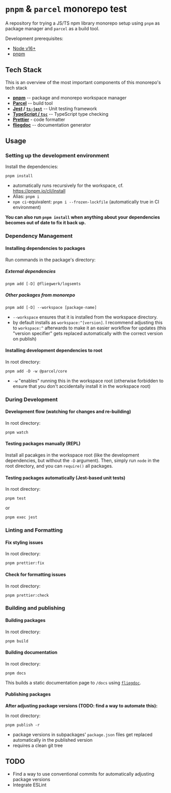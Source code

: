 # `pnpm` & `parcel` monorepo test

A repository for trying a JS/TS npm library monorepo setup using `pnpm` as package manager and `parcel` as a build tool.

Development prerequisites:

- [Node v16+](https://nodejs.org/en/download/)
- [pnpm](https://pnpm.io/installation)

## Tech Stack

This is an overview of the most important components of this monorepo's tech stack

- **[pnpm](https://pnpm.io/)** -- package and monorepo workspace manager
- **[Parcel](https://parceljs.org/)** -- build tool
- **[Jest](https://jestjs.io/) / [`ts-jest`](https://kulshekhar.github.io/ts-jest/)** -- Unit testing framework
- **[TypeScript / `tsc`](https://www.typescriptlang.org/)** -- TypeScript type checking
- **[Prettier](https://prettier.io/)** - code formatter
- **[fliegdoc](https://fliegwerk.github.io/fliegdoc/)** -- documentation generator

## Usage

### Setting up the development environment

Install the dependencies:

```shell
pnpm install
```

- automatically runs recursively for the workspace, cf. https://pnpm.io/cli/install
- Alias: `pnpm i`
- `npm ci`-equivalent: `pnpm i --frozen-lockfile` (automatically true in CI environment)

**You can also run `pnpm install` when anything about your dependencies becomes out of date to fix it back up.**

### Dependency Management

#### Installing dependencies to packages

Run commands in the package's directory:

##### External dependencies

```shell
pnpm add [-D] @fliegwerk/logsemts
```

##### Other packages from monorepo

```shell
pnpm add [-D] --workspace [package-name]
```

- `--workspace` ensures that it is installed from the workspace directory.
- by default installs as `workspace:^[version]`. I recommend adjusting this to `workspace:^` afterwards to make it an easier workflow for updates (this "version specifier" gets replaced automatically with the correct version on publish)

#### Installing development dependencies to root

In root directory:

```shell
pnpm add -D -w @parcel/core
```

- `-w` "enables" running this in the workspace root (otherwise forbidden to ensure that you don't accidentally install it in the workspace root)

### During Development

#### Development flow (watching for changes and re-building)

In root directory:

```shell
pnpm watch
```

#### Testing packages manually (REPL)

Install all pacakges in the workspace root (like the development dependencies, but without the `-D` argument).
Then, simply run `node` in the root directory, and you can `require()` all packages.

#### Testing packages automatically (Jest-based unit tests)

In root directory:

```shell
pnpm test
```

or

```shell
pnpm exec jest
```

### Linting and Formatting

#### Fix styling issues

In root directory:

```shell
pnpm prettier:fix
```

#### Check for formatting issues

In root directory:

```shell
pnpm prettier:check
```

### Building and publishing

#### Building packages

In root directory:

```shell
pnpm build
```

#### Building documentation

In root directory:

```shell
pnpm docs
```

This builds a static documentation page to `/docs` using [`fliegdoc`](https://github.com/fliegwerk/fliegdoc).

#### Publishing packages

**After adjusting package versions (TODO: find a way to automate this):**

In root directory:

```shell
pnpm publish -r
```

- package versions in subpackages' `package.json` files get replaced automatically in the published version
- requires a clean git tree

## TODO

- Find a way to use conventional commits for automatically adjusting package versions
- Integrate ESLint
